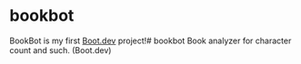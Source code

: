 # bookbot

BookBot is my first [Boot.dev](https://www.boot.dev) project!# bookbot
Book analyzer for character count and such. (Boot.dev)
